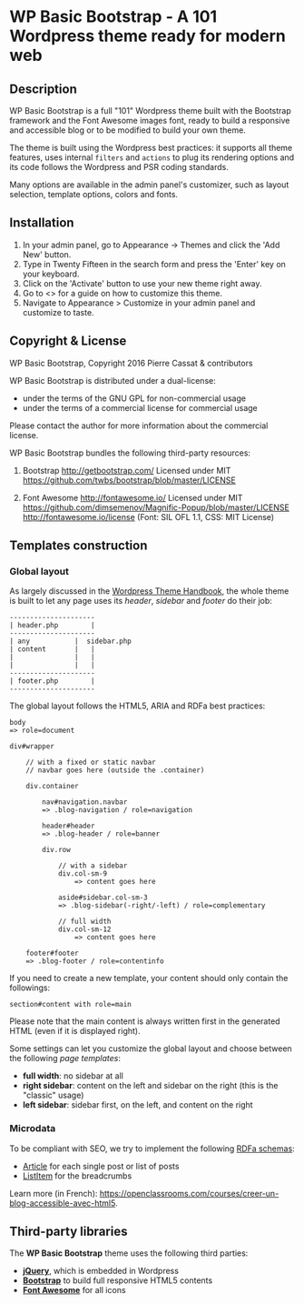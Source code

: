 WP Basic Bootstrap - A 101 Wordpress theme ready for modern web
===============================================================

Description
-----------

WP Basic Bootstrap is a full "101" Wordpress theme built with the Bootstrap framework and the Font Awesome images font, 
ready to build a responsive and accessible blog or to be modified to build your own theme.

The theme is built using the Wordpress best practices: it supports all theme features, 
uses internal `filters` and `actions` to plug its rendering options and its code follows the Wordpress 
and PSR coding standards.

Many options are available in the admin panel's customizer, such as layout selection, 
template options, colors and fonts.


Installation
------------

1. In your admin panel, go to Appearance -> Themes and click the 'Add New' button.
2. Type in Twenty Fifteen in the search form and press the 'Enter' key on your keyboard.
3. Click on the 'Activate' button to use your new theme right away.
4. Go to <> for a guide on how to customize this theme.
5. Navigate to Appearance > Customize in your admin panel and customize to taste.


Copyright & License
-------------------

WP Basic Bootstrap, Copyright 2016 Pierre Cassat & contributors

WP Basic Bootstrap is distributed under a dual-license:

-   under the terms of the GNU GPL for non-commercial usage
-   under the terms of a commercial license for commercial usage

Please contact the author for more information about the commercial license.

WP Basic Bootstrap bundles the following third-party resources:

1.  Bootstrap <http://getbootstrap.com/>
    Licensed under MIT <https://github.com/twbs/bootstrap/blob/master/LICENSE>

2.  Font Awesome <http://fontawesome.io/>
    Licensed under MIT <https://github.com/dimsemenov/Magnific-Popup/blob/master/LICENSE>
    <http://fontawesome.io/license> (Font: SIL OFL 1.1, CSS: MIT License)


Templates construction
----------------------

### Global layout

As largely discussed in the [Wordpress Theme Handbook](http://developer.wordpress.org/themes/basics/), the whole theme
is built to let any page uses its *header*, *sidebar* and *footer* do their job:

    ---------------------
    | header.php        |
    ---------------------
    | any           |  sidebar.php
    | content       |   |
    |               |   |
    |               |   |
    ---------------------
    | footer.php        |
    ---------------------

The global layout follows the HTML5, ARIA and RDFa best practices:

    body
    => role=document

    div#wrapper

        // with a fixed or static navbar
        // navbar goes here (outside the .container)

        div.container

            nav#navigation.navbar
            => .blog-navigation / role=navigation

            header#header
            => .blog-header / role=banner
    
            div.row

                // with a sidebar
                div.col-sm-9
                    => content goes here

                aside#sidebar.col-sm-3
                => .blog-sidebar(-right/-left) / role=complementary

                // full width
                div.col-sm-12
                    => content goes here

        footer#footer
        => .blog-footer / role=contentinfo

If you need to create a new template, your content should only contain the followings:

    section#content with role=main

Please note that the main content is always written first in the generated HTML (even if it is displayed right).

Some settings can let you customize the global layout and choose between the following *page templates*:

-   **full width**: no sidebar at all
-   **right sidebar**: content on the left and sidebar on the right (this is the "classic" usage)
-   **left sidebar**: sidebar first, on the left, and content on the right 

### Microdata

To be compliant with SEO, we try to implement the following [RDFa schemas](http://schema.org/):

-   [Article](http://schema.org/Article) for each single post or list of posts
-   [ListItem](http://schema.org/ListItem) for the breadcrumbs

Learn more (in French): <https://openclassrooms.com/courses/creer-un-blog-accessible-avec-html5>.


Third-party libraries
---------------------

The **WP Basic Bootstrap** theme uses the following third parties:

-   [**jQuery**](http://jquery.com/), which is embedded in Wordpress
-   [**Bootstrap**](http://getbootstrap.org/) to build full responsive HTML5 contents
-   [**Font Awesome**](http://fortawesome.github.io/Font-Awesome/) for all icons
